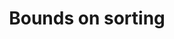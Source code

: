 ---
title: "Bounds on sorting"
published: true
morea_id: reading-screencast-10c
morea_summary: "Lower bounds on comparison sorts, and O(n) sorts"
morea_type: reading
morea_sort_order: 3
morea_url: https://www.youtube.com/watch?v=gZmEYyqHefk
morea_labels:
 - Screencast
 - Suthers
 - 20 min
---